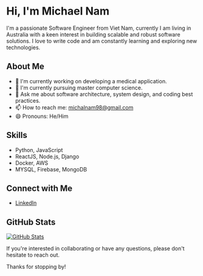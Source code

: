 # Hi, I'm Michael Nam

I'm a passionate Software Engineer from Viet Nam, currently I am living in Australia with a keen interest in building scalable and robust software solutions. I love to write code and am constantly learning and exploring new technologies.

## About Me

- 🔭 I'm currently working on developing a medical application.
- 🌱 I'm currently pursuing master computer science.
- 💬 Ask me about software architecture, system design, and coding best practices.
- 📫 How to reach me: michalnam98@gmail.com
- 😄 Pronouns: He/Him

## Skills

- Python, JavaScript
- ReactJS, Node.js, Django
- Docker, AWS
- MYSQL, Firebase, MongoDB

## Connect with Me

- [LinkedIn](https://www.linkedin.com/in/nam-nguyen98/)


## GitHub Stats

[![GitHub Stats](https://github-readme-stats.vercel.app/api?username=nguyennam98&show_icons=true&theme=dark)](https://github.com/NguyenNam98)


If you're interested in collaborating or have any questions, please don't hesitate to reach out.

Thanks for stopping by!
